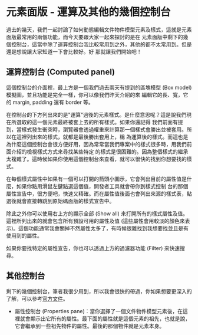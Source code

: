 
# 元素面版 - 運算及其他的幾個控制台
過去的幾天，我們一起討論了如何動態編輯文件物件模型元素及樣式，這就是元素面版最常用的兩個功能，而今天要跟大家一起來探討的是在
元素面版中剩下的幾個控制台，這當中除了運算控制台我比較常用到之外，其他的都不太常用到。但是還是想說讓大家知道一下會比較好。好
那就讓我們開始吧！

## 運算控制台 (Computed panel)
這個控制台的介面裡，最上方是一個我們過去兩天有提到的區塊模型 (Box model) 模擬圖，並且功能是完全一樣，你可以像我們昨天介紹的來
編輯它的長、寬，它的 margin, padding 還有 border 等。

在控制台的下方列出來的是"運算"過後的元素樣式。是什麼意思呢？這是說我們現在所選取的這一個元素最終被套上去的所有樣式。如果你還記得
我們前面有提到，當樣式發生衝突時，瀏覽器會透過權重來計算那一個樣式會勝出並被套用。所以在這裡列出來的樣式，就都是最後勝出套用上，稱
為運算後的樣式。而這也是為什麼這個控制台會很方便好用，因為常常當我們專案中的樣式很多時，用我們前面介紹的檢視樣式方式來尋找某些特定
的樣式是很困難的。因為整個樣式的繼承太複雜了。這時候如果你使用這個控制台來查看，就可以很快的找到你想要找的樣式。

在每個樣式屬性中如果有一個可以打開的箭頭小圖示，它會列出目前的屬性值是什麼，如果你點用滑鼠左鍵點選這個值，開發者工具就會帶你到樣式控制
台的那個屬性宣告中，很方便吧，快速又精確。而在屬性值後面也會列出來源的樣式表，點選後就會直接轉跳到原始碼面版的樣式宣告中。

除此之外你可以使用右上方的顯示全部 (Show all) 來打開所有的樣式屬性及值。這裡所列出來的就會包含所有預設可用的屬性及值 (這些屬性會用較淡的顏色來表示)。這個功能通常我會關掉不然屬性太多了，有時候很難找到我想要找並且是有使用到的屬性。

如果你要找特定的屬性宣告，你也可以透過上方的過濾器功能 (Filter) 來快速搜尋。


## 其他控制台
剩下的幾個控制台，筆者我很少用到，所以我會很快的帶過，你如果想要更深入的了解，可以參考[官方文件](https://developers.google.com/web/tools/chrome-devtools/)。

- 屬性控制台 (Properties pane)：當你選擇了一個文件物件模型元素後，在這裡就會顯示出它所有的屬性。最下面的屬性就是這個元素的祖先，也就是說，它會繼承到一些祖先物件的屬性。最後的那個物件就是元素本身。

